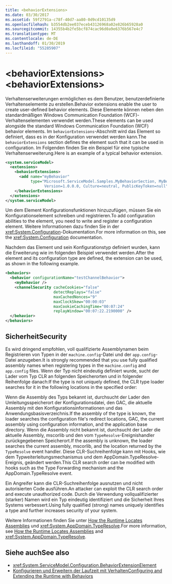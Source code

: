 ```yaml
---
title: <behaviorExtensions>
ms.date: 03/30/2017
ms.assetid: 59f2791a-c78f-40d7-aa80-0d9cd10135d9
ms.openlocfilehash: b3554db2ee037eceb43126968a02e826b65928a0
ms.sourcegitcommit: 14355b4b2fe5bcf874cac96d0a9e6376b567e4c7
ms.translationtype: MT
ms.contentlocale: de-DE
ms.lasthandoff: 01/30/2019
ms.locfileid: "55285907"
---
```

# <a name="behaviorextensions"></a><span data-ttu-id="177ef-101">\<behaviorExtensions></span><span class="sxs-lookup"><span data-stu-id="177ef-101">\<behaviorExtensions></span></span>
<span data-ttu-id="177ef-102">Verhaltenserweiterungen ermöglichen es dem Benutzer, benutzerdefinierte Verhaltenselemente zu erstellen.</span><span class="sxs-lookup"><span data-stu-id="177ef-102">Behavior extensions enable the user to create user-defined behavior elements.</span></span> <span data-ttu-id="177ef-103">Diese Elemente können neben den standardmäßigen Windows Communication Foundation (WCF)-Verhaltenselementen verwendet werden.</span><span class="sxs-lookup"><span data-stu-id="177ef-103">These elements can be used alongside the standard Windows Communication Foundation (WCF) behavior elements.</span></span> <span data-ttu-id="177ef-104">Im `behaviorExtensions`-Abschnitt wird das Element so definiert, dass es in der Konfiguration verwendet werden kann.</span><span class="sxs-lookup"><span data-stu-id="177ef-104">The `behaviorExtensions` section defines the element such that it can be used in configuration.</span></span> <span data-ttu-id="177ef-105">Im Folgenden finden Sie ein Beispiel für eine typische Verhaltenserweiterung.</span><span class="sxs-lookup"><span data-stu-id="177ef-105">Here is an example of a typical behavior extension.</span></span>  
  
```xml  
<system.serviceModel>
  <extensions>
    <behaviorExtensions>
      <add name="myBehavior"
           type="Microsoft.ServiceModel.Samples.MyBehaviorSection, MyBehavior,
                 Version=1.0.0.0, Culture=neutral, PublicKeyToken=null" />
    </behaviorExtensions>
  </extensions>
</system.serviceModel>
```  
  
 <span data-ttu-id="177ef-106">Um dem Element Konfigurationsfunktionen hinzuzufügen, müssen Sie ein Konfigurationselement schreiben und registrieren.</span><span class="sxs-lookup"><span data-stu-id="177ef-106">To add configuration abilities to the element, you need to write and register a configuration element.</span></span> <span data-ttu-id="177ef-107">Weitere Informationen dazu finden Sie in der <xref:System.Configuration>-Dokumentation.</span><span class="sxs-lookup"><span data-stu-id="177ef-107">For more information on this, see the <xref:System.Configuration> documentation.</span></span>  
  
 <span data-ttu-id="177ef-108">Nachdem das Element und sein Konfigurationstyp definiert wurden, kann die Erweiterung wie im folgenden Beispiel verwendet werden.</span><span class="sxs-lookup"><span data-stu-id="177ef-108">After the element and its configuration type are defined, the extension can be used, as shown in the following example.</span></span>  
  
```xml  
<behaviors>
  <behavior configurationName="testChannelBehavior">
    <myBehavior />
    <channelSecurity cacheCookies="false"
                     detectReplays="false"
                     maxCachedNonces="9"
                     maxClockSkew="00:00:03"
                     maxCookieCachingTime="00:07:24"
                     replayWindow="00:07:22.2190000" />
  </behavior>
</behaviors>
```  
  
## <a name="security"></a><span data-ttu-id="177ef-109">Sicherheit</span><span class="sxs-lookup"><span data-stu-id="177ef-109">Security</span></span>  
 <span data-ttu-id="177ef-110">Es wird dringend empfohlen, voll qualifizierte Assemblynamen beim Registrieren von Typen in der `machine.config`-Datei und der `app.config`-Datei anzugeben.</span><span class="sxs-lookup"><span data-stu-id="177ef-110">It is strongly recommended that you use fully qualified assembly names when registering types in the `machine.config` and `app.config` files.</span></span> <span data-ttu-id="177ef-111">Wenn der Typ nicht eindeutig definiert wurde, sucht der Lader vom Typ CLR an folgenden Speicherorten und in folgender Reihenfolge danach:</span><span class="sxs-lookup"><span data-stu-id="177ef-111">If the type is not uniquely defined, the CLR type loader searches for it in the following locations in the specified order:</span></span>  
  
 <span data-ttu-id="177ef-112">Wenn die Assembly des Typs bekannt ist, durchsucht der Lader den Umleitungsspeicherort der Konfigurationsdatei, den GAC, die aktuelle Assembly mit den Konfigurationsinformationen und das Anwendungsbasisverzeichnis.</span><span class="sxs-lookup"><span data-stu-id="177ef-112">If the assembly of the type is known, the loader searches the configuration file's redirect locations, GAC, the current assembly using configuration information, and the application base directory.</span></span> <span data-ttu-id="177ef-113">Wenn die Assembly nicht bekannt ist, durchsucht der Lader die aktuelle Assembly, mscorlib und den vom `TypeResolve`-Ereignishandler zurückgegebenen Speicherort.</span><span class="sxs-lookup"><span data-stu-id="177ef-113">If the assembly is unknown, the loader searches the current assembly, mscorlib, and the location returned by the `TypeResolve` event handler.</span></span> <span data-ttu-id="177ef-114">Diese CLR-Suchreihenfolge kann mit Hooks, wie dem Typweiterleitungsmechanismus und dem AppDomain.TypeResolve-Ereignis, geändert werden.</span><span class="sxs-lookup"><span data-stu-id="177ef-114">This CLR search order can be modified with hooks such as the Type Forwarding mechanism and the AppDomain.TypeResolve event.</span></span>  
  
 <span data-ttu-id="177ef-115">Ein Angreifer kann die CLR-Suchreihenfolge ausnutzen und nicht autorisierten Code ausführen.</span><span class="sxs-lookup"><span data-stu-id="177ef-115">An attacker can exploit the CLR search order and execute unauthorized code.</span></span> <span data-ttu-id="177ef-116">Durch die Verwendung vollqualifizierter (starker) Namen wird ein Typ eindeutig identifiziert und die Sicherheit Ihres Systems verbessert.</span><span class="sxs-lookup"><span data-stu-id="177ef-116">Using fully qualified (strong) names uniquely identifies a type and further increases security of your system.</span></span>  
  
 <span data-ttu-id="177ef-117">Weitere Informationen finden Sie unter [How the Runtime Locates Assemblies](https://go.microsoft.com/fwlink/?LinkId=95336) und <xref:System.AppDomain.TypeResolve>.</span><span class="sxs-lookup"><span data-stu-id="177ef-117">For more information, see [How the Runtime Locates Assemblies](https://go.microsoft.com/fwlink/?LinkId=95336) and <xref:System.AppDomain.TypeResolve>.</span></span>  
  
## <a name="see-also"></a><span data-ttu-id="177ef-118">Siehe auch</span><span class="sxs-lookup"><span data-stu-id="177ef-118">See also</span></span>
- <xref:System.ServiceModel.Configuration.BehaviorExtensionElement>
- [<span data-ttu-id="177ef-119">Konfigurieren und Erweitern der Laufzeit mit Verhalten</span><span class="sxs-lookup"><span data-stu-id="177ef-119">Configuring and Extending the Runtime with Behaviors</span></span>](../../../../../docs/framework/wcf/extending/configuring-and-extending-the-runtime-with-behaviors.md)

